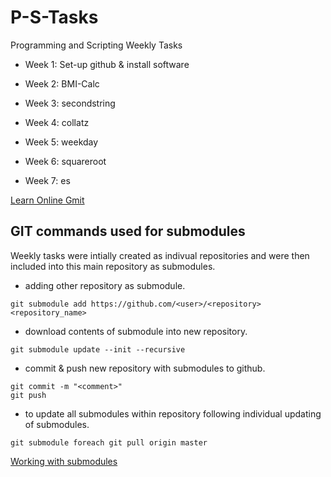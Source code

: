 # P-S-Tasks
Programming and Scripting Weekly Tasks

- Week 1: Set-up github & install software

- Week 2: BMI-Calc

- Week 3: secondstring

- Week 4: collatz

- Week 5: weekday

- Week 6: squareroot

- Week 7: es

[Learn Online Gmit](https://learnonline.gmit.ie/course/view.php?id=1598)

## GIT commands used for submodules
Weekly tasks were intially created as indivual repositories and were then included into this main repository as submodules.

- adding other repository as submodule.

```
git submodule add https://github.com/<user>/<repository> <repository_name>
```

- download contents of submodule into new repository.

```
git submodule update --init --recursive
```

- commit & push new repository with submodules to github.
``` 
git commit -m "<comment>"
git push
```
- to update all submodules within repository following individual updating of submodules. 
```
git submodule foreach git pull origin master
```

[Working with submodules](https://github.blog/2016-02-01-working-with-submodules/)





